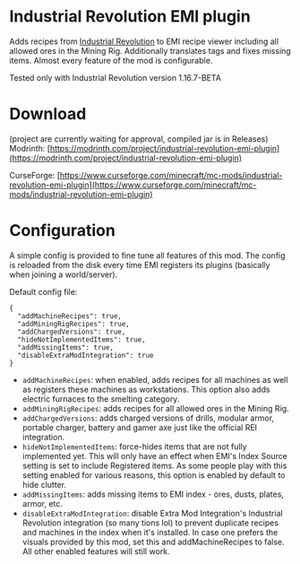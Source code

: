 # Industrial Revolution EMI plugin
Adds recipes from [Industrial Revolution](https://github.com/GabrielOlvH/Industrial-Revolution) to EMI recipe viewer including all allowed ores in the Mining Rig. Additionally translates tags and fixes missing items. Almost every feature of the mod is configurable.

Tested only with Industrial Revolution version 1.16.7-BETA

# Download

(project are currently waiting for approval, compiled jar is in Releases)
Modrinth: [https://modrinth.com/project/industrial-revolution-emi-plugin](https://modrinth.com/project/industrial-revolution-emi-plugin)

CurseForge: [https://www.curseforge.com/minecraft/mc-mods/industrial-revolution-emi-plugin](https://www.curseforge.com/minecraft/mc-mods/industrial-revolution-emi-plugin)

# Configuration

A simple config is provided to fine tune all features of this mod. The config is reloaded from the disk every time EMI registers its plugins (basically when joining a world/server).

Default config file:
```
{
  "addMachineRecipes": true,
  "addMiningRigRecipes": true,
  "addChargedVersions": true,
  "hideNotImplementedItems": true,
  "addMissingItems": true,
  "disableExtraModIntegration": true
}
```

 - `addMachineRecipes`: when enabled, adds recipes for all machines as well as registers these machines as workstations. This option also adds electric furnaces to the smelting category.
 - `addMiningRigRecipes`: adds recipes for all allowed ores in the Mining Rig.
 - `addChargedVersions`: adds charged versions of drills, modular armor, portable charger, battery and gamer axe just like the official REI integration.
 - `hideNotImplementedItems`: force-hides items that are not fully implemented yet. This will only have an effect when EMI's Index Source setting is set to include Registered items. As some people play with this setting enabled for various reasons, this option is enabled by default to hide clutter.
 - `addMissingItems`: adds missing items to EMI index - ores, dusts, plates, armor, etc.
 - `disableExtraModIntegration`: disable Extra Mod Integration's Industrial Revolution integration (so many tions lol) to prevent duplicate recipes and machines in the index when it's installed. In case one prefers the visuals provided by this mod, set this and addMachineRecipes to false. All other enabled features will still work.
